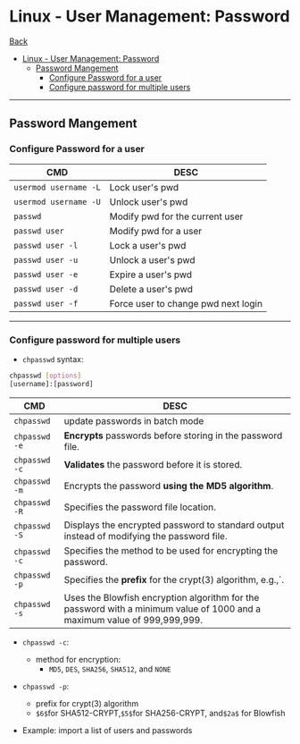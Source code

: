 # Linux - User Management: Password

[Back](../../index.md)

- [Linux - User Management: Password](#linux---user-management-password)
  - [Password Mangement](#password-mangement)
    - [Configure Password for a user](#configure-password-for-a-user)
    - [Configure password for multiple users](#configure-password-for-multiple-users)

---

## Password Mangement

### Configure Password for a user

| CMD                   | DESC                                |
| --------------------- | ----------------------------------- |
| `usermod username -L` | Lock user's pwd                     |
| `usermod username -U` | Unlock user's pwd                   |
| `passwd`              | Modify pwd for the current user     |
| `passwd user`         | Modify pwd for a user               |
| `passwd user -l`      | Lock a user's pwd                   |
| `passwd user -u`      | Unlock a user's pwd                 |
| `passwd user -e`      | Expire a user's pwd                 |
| `passwd user -d`      | Delete a user's pwd                 |
| `passwd user -f`      | Force user to change pwd next login |

---

### Configure password for multiple users

- `chpasswd` syntax:

```sh
chpasswd [options]
[username]:[password]
```

| CMD           | DESC                                                                                                                     |
| ------------- | ------------------------------------------------------------------------------------------------------------------------ |
| `chpasswd`    | update passwords in batch mode                                                                                           |
| `chpasswd -e` | **Encrypts** passwords before storing in the password file.                                                              |
| `chpasswd -c` | **Validates** the password before it is stored.                                                                          |
| `chpasswd -m` | Encrypts the password **using the MD5 algorithm**.                                                                       |
| `chpasswd -R` | Specifies the password file location.                                                                                    |
| `chpasswd -S` | Displays the encrypted password to standard output instead of modifying the password file.                               |
| `chpasswd -c` | Specifies the method to be used for encrypting the password.                                                             |
| `chpasswd -p` | Specifies the **prefix** for the crypt(3) algorithm, e.g.,`.                                                             |
| `chpasswd -s` | Uses the Blowfish encryption algorithm for the password with a minimum value of 1000 and a maximum value of 999,999,999. |

- `chpasswd -c`:

  - method for encryption:
    - `MD5`, `DES`, `SHA256`, `SHA512`, and `NONE`

- `chpasswd -p`:

  - prefix for crypt(3) algorithm
  - `$6$`for SHA512-CRYPT,`$5$`for SHA256-CRYPT, and`$2a$` for Blowfish

- Example: import a list of users and passwords

```sh

```
